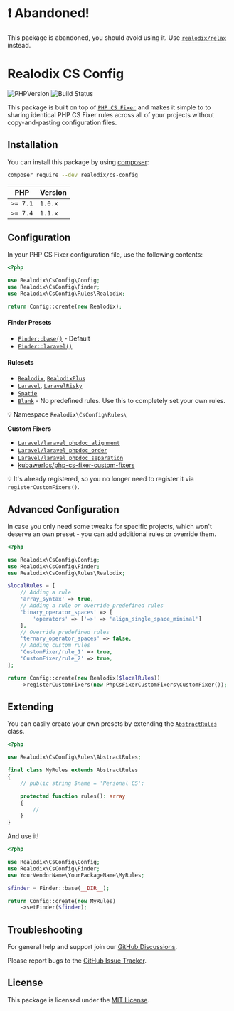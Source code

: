 # :exclamation: Abandoned!

This package is abandoned, you should avoid using it. Use [`realodix/relax`](https://github.com/realodix/relax) instead.

# Realodix CS Config

![PHPVersion](https://img.shields.io/badge/PHP-7.4%20|%208-777BB4.svg?style=flat-square)
![Build Status](../../actions/workflows/ci.yml/badge.svg)

This package is built on top of [`PHP CS Fixer`](http://github.com/FriendsOfPHP/PHP-CS-Fixer) and makes it simple to to sharing identical PHP CS Fixer rules across all of your projects without copy-and-pasting configuration files.


## Installation

You can install this package by using [composer](https://getcomposer.org/):

```sh
composer require --dev realodix/cs-config
```

PHP          | Version
------------ | ----------
`>= 7.1` | `1.0.x`
`>= 7.4` | `1.1.x`

## Configuration

In your PHP CS Fixer configuration file, use the following contents:

```php
<?php

use Realodix\CsConfig\Config;
use Realodix\CsConfig\Finder;
use Realodix\CsConfig\Rules\Realodix;

return Config::create(new Realodix);
```

#### Finder Presets
- [`Finder::base()`](docs/finders.md#finderbase) - Default
- [`Finder::laravel()`](docs/finders.md#finderlaravel)

#### Rulesets
- [`Realodix`](src/Rules/Realodix.php), [`RealodixPlus`](src/Rules/RealodixPlus.php)
- [`Laravel`](src/Rules/Laravel.php), [`LaravelRisky`](src/Rules/LaravelRisky.php)
- [`Spatie`](src/Rules/Spatie.php)
- [`Blank`](src/Rules/Blank.php) - No predefined rules. Use this to completely set your own rules.

:bulb: Namespace `Realodix\CsConfig\Rules\`

**Custom Fixers**
- [`Laravel/laravel_phpdoc_alignment`](src/Fixers/Laravel/LaravelPhpdocAlignmentFixer.php)
- [`Laravel/laravel_phpdoc_order`](src/Fixers/Laravel/LaravelPhpdocOrderFixer.php)
- [`Laravel/laravel_phpdoc_separation`](src/Fixers/Laravel/LaravelPhpdocSeparationFixer.php)
- [kubawerlos/php-cs-fixer-custom-fixers](https://github.com/kubawerlos/php-cs-fixer-custom-fixers)

:bulb: It's already registered, so you no longer need to register it via `registerCustomFixers()`.

## Advanced Configuration

In case you only need some tweaks for specific projects, which won't deserve an own preset - you can add additional rules or override them.

```php
<?php

use Realodix\CsConfig\Config;
use Realodix\CsConfig\Finder;
use Realodix\CsConfig\Rules\Realodix;

$localRules = [
    // Adding a rule
    'array_syntax' => true,
    // Adding a rule or override predefined rules
    'binary_operator_spaces' => [
        'operators' => ['=>' => 'align_single_space_minimal']
    ],
    // Override predefined rules
    'ternary_operator_spaces' => false,
    // Adding custom rules
    'CustomFixer/rule_1' => true,
    'CustomFixer/rule_2' => true,
];

return Config::create(new Realodix($localRules))
    ->registerCustomFixers(new PhpCsFixerCustomFixers\CustomFixer());
```

## Extending

You can easily create your own presets by extending the [`AbstractRules`](src/Rules/AbstractRules.php) class.

```php
<?php

use Realodix\CsConfig\Rules\AbstractRules;

final class MyRules extends AbstractRules
{
    // public string $name = 'Personal CS';

    protected function rules(): array
    {
        //
    }
}
```

And use it!

```php
<?php

use Realodix\CsConfig\Config;
use Realodix\CsConfig\Finder;
use YourVendorName\YourPackageName\MyRules;

$finder = Finder::base(__DIR__);

return Config::create(new MyRules)
    ->setFinder($finder);
```

## Troubleshooting

For general help and support join our [GitHub Discussions](../../discussions).

Please report bugs to the [GitHub Issue Tracker](../../issues).

## License

This package is licensed under the [MIT License](/LICENSE).

